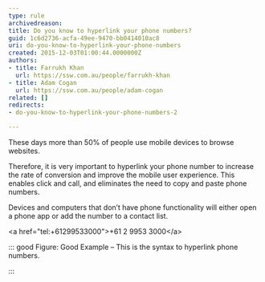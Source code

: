 ```yaml
---
type: rule
archivedreason: 
title: Do you know to hyperlink your phone numbers?
guid: 1c6d2736-acfa-49ee-9470-bb0414010ac8
uri: do-you-know-to-hyperlink-your-phone-numbers
created: 2015-12-03T01:00:44.0000000Z
authors:
- title: Farrukh Khan
  url: https://ssw.com.au/people/farrukh-khan
- title: Adam Cogan
  url: https://ssw.com.au/people/adam-cogan
related: []
redirects:
- do-you-know-to-hyperlink-your-phone-numbers-2

---
```


These days more than 50% of people use mobile devices to browse websites.

Therefore, it is very important to hyperlink your phone number to increase the rate of conversion and improve the mobile user experience. This enables click and call, and eliminates the need to copy and paste phone numbers. 
<!--endintro-->


Devices and computers that don’t have phone functionality will either open a phone app or add the number to a contact list. 


&lt;a href="tel:+61299533000"&gt;+61 2 9953 3000&lt;/a&gt;


::: good
Figure: Good Example – This is the syntax to hyperlink phone numbers.

:::
